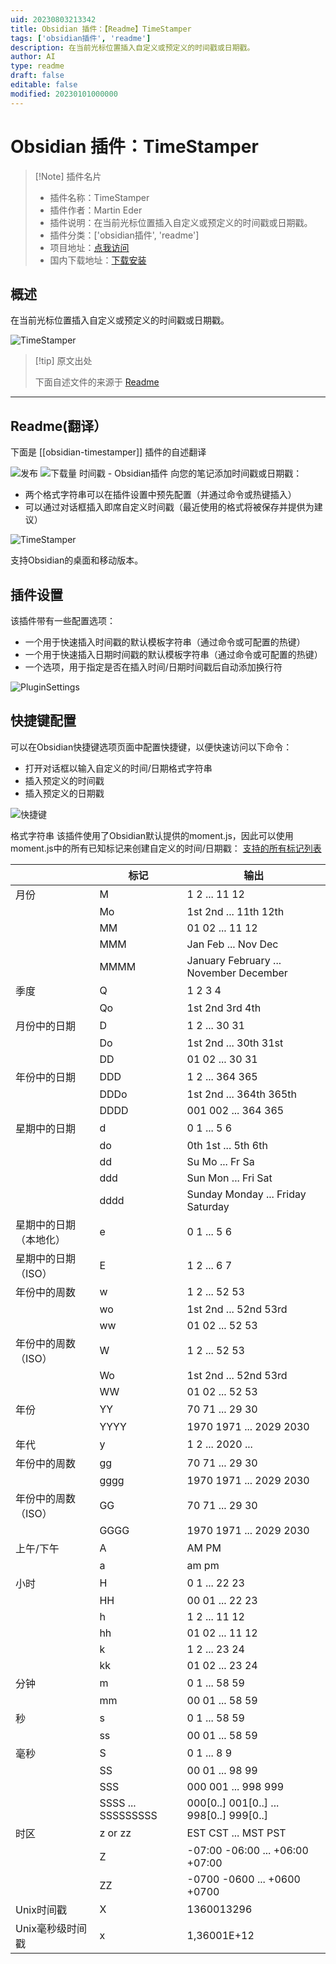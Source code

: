 ```yaml
---
uid: 20230803213342
title: Obsidian 插件：【Readme】TimeStamper
tags: ['obsidian插件', 'readme']
description: 在当前光标位置插入自定义或预定义的时间戳或日期戳。
author: AI
type: readme
draft: false
editable: false
modified: 20230101000000
---
```


# Obsidian 插件：TimeStamper

> [!Note] 插件名片
> - 插件名称：TimeStamper
> - 插件作者：Martin Eder
> - 插件说明：在当前光标位置插入自定义或预定义的时间戳或日期戳。
> - 插件分类：['obsidian插件', 'readme']
> - 项目地址：[点我访问](https://github.com/Gru80/obsidian-timestamper)
> - 国内下载地址：[下载安装](https://pkmer.cn/products/plugin/pluginMarket/?obsidian-timestamper)

## 概述

在当前光标位置插入自定义或预定义的时间戳或日期戳。

![TimeStamper](https://cdn.pkmer.cn/covers/obsidian-timestamper.png!pkmer)

> [!tip] 原文出处
> 
>下面自述文件的来源于 [Readme](https://ghproxy.net/https://raw.githubusercontent.com/Gru80/obsidian-timestamper/master/README.md)
> 

---

## Readme(翻译）

下面是 [[obsidian-timestamper]] 插件的自述翻译



![发布](https://img.shields.io/github/v/release/Gru80/obsidian-timestamper)
![下载量](https://img.shields.io/github/downloads/Gru80/obsidian-timestamper/total.svg)
时间戳 - Obsidian插件
向您的笔记添加时间戳或日期戳：
- 两个格式字符串可以在插件设置中预先配置（并通过命令或热键插入）
- 可以通过对话框插入即席自定义时间戳（最近使用的格式将被保存并提供为建议）

![TimeStamper](res/dialog.png)

支持Obsidian的桌面和移动版本。

## 插件设置
该插件带有一些配置选项：
- 一个用于快速插入时间戳的默认模板字符串（通过命令或可配置的热键）
- 一个用于快速插入日期时间戳的默认模板字符串（通过命令或可配置的热键）
- 一个选项，用于指定是否在插入时间/日期时间戳后自动添加换行符

![PluginSettings](res/settings.png)

## 快捷键配置
可以在Obsidian快捷键选项页面中配置快捷键，以便快速访问以下命令：
- 打开对话框以输入自定义的时间/日期格式字符串
- 插入预定义的时间戳
- 插入预定义的日期戳

![快捷键](res/hotkeys.png)

格式字符串
该插件使用了Obsidian默认提供的moment.js，因此可以使用moment.js中的所有已知标记来创建自定义的时间/日期戳：
[支持的所有标记列表](https://momentjscom.readthedocs.io/en/latest/moment/04-displaying/01-format/)

|                             | 标记               | 输出                                     |
| --------------------------- | ------------------ | ---------------------------------------- |
| 月份                        | M                  | 1 2 ... 11 12                            |
|                             | Mo                 | 1st 2nd ... 11th 12th                    |
|                             | MM                 | 01 02 ... 11 12                          |
|                             | MMM                | Jan Feb ... Nov Dec                      |
|                             | MMMM               | January February ... November  December  |
| 季度                        | Q                  | 1 2 3 4                                  |
|                             | Qo                 | 1st 2nd 3rd 4th                          |
| 月份中的日期                | D                  | 1 2 ... 30 31                            |
|                             | Do                 | 1st 2nd ... 30th 31st                    |
|                             | DD                 | 01 02 ... 30 31                          |
| 年份中的日期                | DDD                | 1 2 ... 364 365                          |
|                             | DDDo               | 1st 2nd ... 364th 365th                  |
|                             | DDDD               | 001 002 ... 364 365                      |
| 星期中的日期                | d                  | 0 1 ... 5 6                              |
|                             | do                 | 0th 1st ... 5th 6th                      |
|                             | dd                 | Su Mo ... Fr Sa                          |
|                             | ddd                | Sun Mon ... Fri Sat                      |
|                             | dddd               | Sunday Monday ... Friday  Saturday       |
| 星期中的日期（本地化）      | e                  | 0 1 ... 5 6                              |
| 星期中的日期（ISO）         | E                  | 1 2 ... 6 7                              |
| 年份中的周数                | w                  | 1 2 ... 52 53                            |
|                             | wo                 | 1st 2nd ... 52nd 53rd                    |
|                             | ww                 | 01 02 ... 52 53                          |
| 年份中的周数（ISO）         | W                  | 1 2 ... 52 53                            |
|                             | Wo                 | 1st 2nd ... 52nd 53rd                    |
|                             | WW                 | 01 02 ... 52 53                          |
| 年份                        | YY                 | 70 71 ... 29 30                          |
|                             | YYYY               | 1970 1971 ... 2029 2030                  |
| 年代                        | y                  | 1 2 ... 2020 ...                         |
| 年份中的周数                | gg                 | 70 71 ... 29 30                          |
|                             | gggg               | 1970 1971 ... 2029 2030                  |
| 年份中的周数（ISO）         | GG                 | 70 71 ... 29 30                          |
|                             | GGGG               | 1970 1971 ... 2029 2030                  |
| 上午/下午                   | A                  | AM PM                                    |
|                             | a                  | am pm                                    |
| 小时                        | H                  | 0 1 ... 22 23                            |
|                             | HH                 | 00 01 ... 22 23                          |
|                             | h                  | 1 2 ... 11 12                            |
|                             | hh                 | 01 02 ... 11 12                          |
|                             | k                  | 1 2 ... 23 24                            |
|                             | kk                 | 01 02 ... 23 24                          |
| 分钟                        | m                  | 0 1 ... 58 59                            |
|                             | mm                 | 00 01 ... 58 59                          |
| 秒                          | s                  | 0 1 ... 58 59                            |
|                             | ss                 | 00 01 ... 58 59                          |
| 毫秒                        | S                  | 0 1 ... 8 9                              |
|                             | SS                 | 00 01 ... 98 99                          |
|                             | SSS                | 000 001 ... 998 999                      |
|                             | SSSS ... SSSSSSSSS | 000[0..] 001[0..] ... 998[0..]  999[0..] |
| 时区                        | z or zz            | EST CST ... MST PST                      |
|                             | Z                  | -07:00 -06:00 ... +06:00 +07:00          |
|                             | ZZ                 | -0700 -0600 ... +0600 +0700              |
| Unix时间戳                  | X                  | 1360013296                               |
| Unix毫秒级时间戳            | x                  | 1,36001E+12                              |



